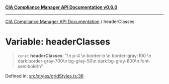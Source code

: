 [**CIA Compliance Manager API Documentation v0.6.0**](../README.md)

***

[CIA Compliance Manager API Documentation](../globals.md) / headerClasses

# Variable: headerClasses

> `const` **headerClasses**: "\n  p-4 \n  border-b \n  border-gray-100 \n  dark:border-gray-700\n  bg-gray-50\n  dark:bg-gray-800\n  font-semibold\n"

Defined in: [src/styles/gridStyles.ts:36](https://github.com/Hack23/cia-compliance-manager/blob/main/src/styles/gridStyles.ts#L36)
